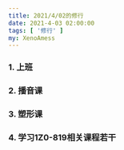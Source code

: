 ```yaml
---
title: 2021/4/02的修行
date: 2021-4-03 02:00:00
tags: [ '修行' ]
my: XenoAmess
---
```


### 1. 上班

### 2. 播音课

### 3. 塑形课

### 4. 学习1Z0-819相关课程若干
